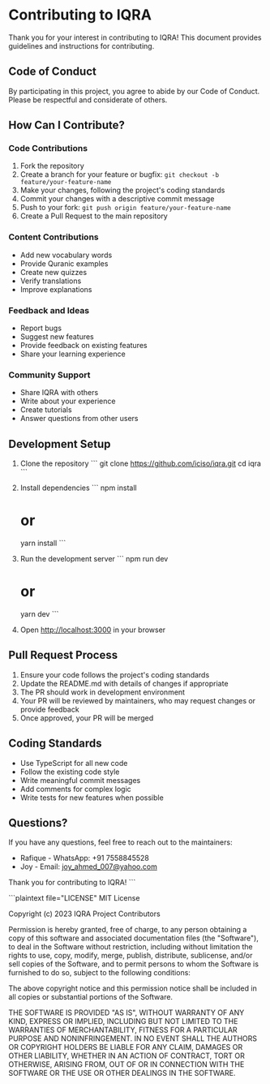 # Contributing to IQRA

Thank you for your interest in contributing to IQRA! This document provides guidelines and instructions for contributing.

## Code of Conduct

By participating in this project, you agree to abide by our Code of Conduct. Please be respectful and considerate of others.

## How Can I Contribute?

### Code Contributions

1. Fork the repository
2. Create a branch for your feature or bugfix: `git checkout -b feature/your-feature-name`
3. Make your changes, following the project's coding standards
4. Commit your changes with a descriptive commit message
5. Push to your fork: `git push origin feature/your-feature-name`
6. Create a Pull Request to the main repository

### Content Contributions

- Add new vocabulary words
- Provide Quranic examples
- Create new quizzes
- Verify translations
- Improve explanations

### Feedback and Ideas

- Report bugs
- Suggest new features
- Provide feedback on existing features
- Share your learning experience

### Community Support

- Share IQRA with others
- Write about your experience
- Create tutorials
- Answer questions from other users

## Development Setup

1. Clone the repository
   \`\`\`
   git clone https://github.com/iciso/iqra.git
   cd iqra
   \`\`\`

2. Install dependencies
   \`\`\`
   npm install
   # or
   yarn install
   \`\`\`

3. Run the development server
   \`\`\`
   npm run dev
   # or
   yarn dev
   \`\`\`

4. Open [http://localhost:3000](http://localhost:3000) in your browser

## Pull Request Process

1. Ensure your code follows the project's coding standards
2. Update the README.md with details of changes if appropriate
3. The PR should work in development environment
4. Your PR will be reviewed by maintainers, who may request changes or provide feedback
5. Once approved, your PR will be merged

## Coding Standards

- Use TypeScript for all new code
- Follow the existing code style
- Write meaningful commit messages
- Add comments for complex logic
- Write tests for new features when possible

## Questions?

If you have any questions, feel free to reach out to the maintainers:
- Rafique - WhatsApp: +91 7558845528
- Joy - Email: joy_ahmed_007@yahoo.com

Thank you for contributing to IQRA!
\`\`\`

\`\`\`plaintext file="LICENSE"
MIT License

Copyright (c) 2023 IQRA Project Contributors

Permission is hereby granted, free of charge, to any person obtaining a copy
of this software and associated documentation files (the "Software"), to deal
in the Software without restriction, including without limitation the rights
to use, copy, modify, merge, publish, distribute, sublicense, and/or sell
copies of the Software, and to permit persons to whom the Software is
furnished to do so, subject to the following conditions:

The above copyright notice and this permission notice shall be included in all
copies or substantial portions of the Software.

THE SOFTWARE IS PROVIDED "AS IS", WITHOUT WARRANTY OF ANY KIND, EXPRESS OR
IMPLIED, INCLUDING BUT NOT LIMITED TO THE WARRANTIES OF MERCHANTABILITY,
FITNESS FOR A PARTICULAR PURPOSE AND NONINFRINGEMENT. IN NO EVENT SHALL THE
AUTHORS OR COPYRIGHT HOLDERS BE LIABLE FOR ANY CLAIM, DAMAGES OR OTHER
LIABILITY, WHETHER IN AN ACTION OF CONTRACT, TORT OR OTHERWISE, ARISING FROM,
OUT OF OR IN CONNECTION WITH THE SOFTWARE OR THE USE OR OTHER DEALINGS IN THE
SOFTWARE.
